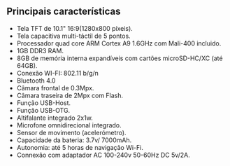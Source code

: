 ## Principais características

* Tela TFT de 10.1" 16:9(1280x800 píxeis).
* Tela capacitiva multi-táctil de 5 pontos.
* Processador quad core ARM Cortex A9 1.6GHz com Mali-400 incluido.
* 1GB DDR3 RAM.
* 8GB de memória interna expandíveis com cartões microSD-HC/XC (até 64GB).
* Conexão WI-FI: 802.11 b/g/n
* Bluetooth 4.0
* Câmara frontal de 0.3Mpx.
* Câmara traseira de 2Mpx com Flash.
* Função USB-Host.
* Função USB-OTG.
* Altifalante integrado 2x1w.
* Microfone omnidirecional integrado.
* Sensor de movimento (acelerómetro).
* Capacidade da bateria: 3.7v/ 7000mAh.
* Autonomia: até 5 horas de navigação Wi-Fi.
* Connexão com adaptador AC 100-240v 50-60Hz DC 5v/2A.
